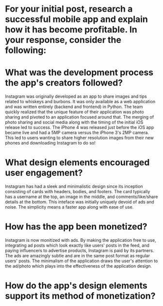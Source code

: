 # For your initial post, research a successful mobile app and explain how it has become profitable. In your response, consider the following:
# What was the development process the app's creators followed?
Instagram was originally developed as an app to share images and tips related to whiskeys and burbons.  It was only available as a web application and was written entirely (backend and frontend) in Python.  The team quickly realized that the unique feature of their application was photo sharing and pivoted to an application focused around that.  The merging of photo sharing and social media along with the timing of the initial iOS release led to success.  The iPhone 4 was released just before the iOS app became live and had a 5MP camera versus the iPhone 3's 2MP camera.  This led to users wanting to share higher resolution images from their new phones and downloading Instagram to do so!
# What design elements encouraged user engagement?
Instagram has had a sleek and minimalistic design since its inception consisting of cards with headers, bodies, and footers.  The card typically has a username at the top, an image in the middle, and comments/like/share details at the bottom.  This inteface was initially uniquely devoid of ads and noise.  The simplicity means a faster app along with ease of use.
# How has the app been monetized?
Instagram is now monitized with ads.  By making the application free to use, integrating ad posts which look exactly like users' posts in the feed, and paying influencers to advertise products, Instagram is paid by its partners.  The ads are amazingly subtle and are in the same post format as regular users' posts.  The minimalism of the application draws the user's attention to the ad/photo which plays into the effectiveness of the application design.
# How do the app's design elements support its method of monetization?